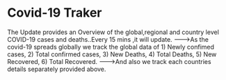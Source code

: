 # Covid-19 Traker
 The Update provides an Overview of the global,regional and country level COVID-19 cases and deaths..Every 15 mins ,it will update.
--->As the covid-19 spreads globally we track the global data of 
      1) Newly confimed cases,
      2) Total confirmed cases,
      3) New Deaths,
      4) Total Deaths,
      5) New Recovered,
      6) Total Recovered.
--->And also we track each countries details separately provided above.